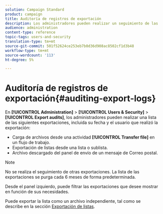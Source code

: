 ```yaml
---
solution: Campaign Standard
product: campaign
title: Auditoría de registros de exportación
description: Los administradores pueden realizar un seguimiento de las exportaciones realizadas desde Adobe Campaign.
audience: administration
content-type: reference
topic-tags: users-and-security
translation-type: tm+mt
source-git-commit: 501f52624ce253eb7b0d36d908ac8502cf1d3b48
workflow-type: tm+mt
source-wordcount: '113'
ht-degree: 5%

---
```



# Auditoría de registros de exportación{#auditing-export-logs}

En **[!UICONTROL Administration]** > **[!UICONTROL Users & Security]** > **[!UICONTROL Export audits]**, los administradores pueden realizar una lista de las siguientes exportaciones, incluida su fecha y el usuario que realizó la exportación:

* Carga de archivos desde una actividad **[!UICONTROL Transfer file]** en un flujo de trabajo.
* Exportación de listas desde una lista o sublista.
* Archivo descargado del panel de envío de un mensaje de Correo postal.

>[!NOTE]
>
>No se realiza el seguimiento de otras exportaciones. La lista de las exportaciones se purga cada 6 meses de forma predeterminada.

Desde el panel izquierdo, puede filtrar las exportaciones que desee mostrar en función de sus necesidades.

Puede exportar la lista como un archivo independiente, tal como se describe en la sección [Exportación de listas](../../automating/using/exporting-lists.md).
